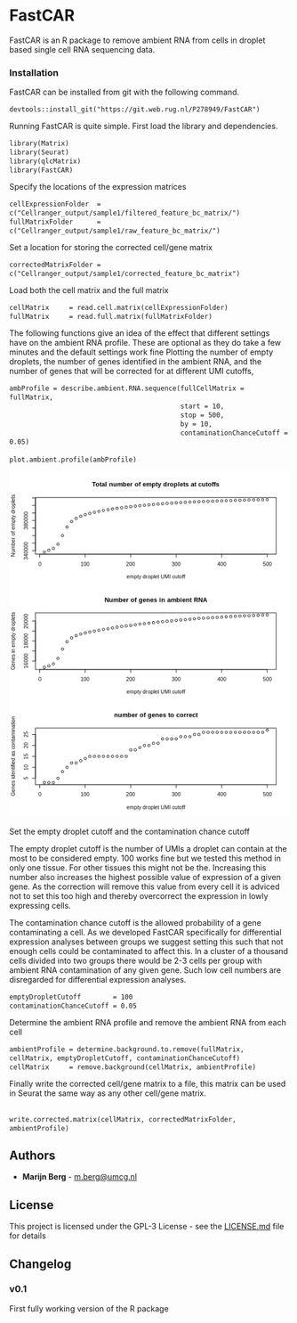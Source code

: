 # FastCAR

FastCAR is an R package to remove ambient RNA from cells in droplet based single cell RNA sequencing data.


### Installation

FastCAR can be installed from git with the following command.

```
devtools::install_git("https://git.web.rug.nl/P278949/FastCAR")
```

Running FastCAR is quite simple.
First load the library and dependencies.

```
library(Matrix)
library(Seurat)
library(qlcMatrix)
library(FastCAR)
```
Specify the locations of the expression matrices

```
cellExpressionFolder  = c("Cellranger_output/sample1/filtered_feature_bc_matrix/")
fullMatrixFolder      = c("Cellranger_output/sample1/raw_feature_bc_matrix/")
```
Set a location for storing the corrected cell/gene matrix

```
correctedMatrixFolder = c("Cellranger_output/sample1/corrected_feature_bc_matrix")
```
Load both the cell matrix and the full matrix
```
cellMatrix     = read.cell.matrix(cellExpressionFolder)
fullMatrix     = read.full.matrix(fullMatrixFolder)
```
The following functions give an idea of the effect that different settings have on the ambient RNA profile. 
These are optional as they do take a few minutes and the default settings work fine
Plotting the number of empty droplets, the number of genes identified in the ambient RNA, and the number of genes that will be corrected for at different UMI cutoffs,

```
ambProfile = describe.ambient.RNA.sequence(fullCellMatrix = fullMatrix, 
                                           start = 10, 
                                           stop = 500, 
                                           by = 10, 
                                           contaminationChanceCutoff = 0.05)
                                           
plot.ambient.profile(ambProfile)
``` 
![picture](Images/Example_profile.png)


Set the empty droplet cutoff and the contamination chance cutoff

The empty droplet cutoff is the number of UMIs a droplet can contain at the most to be considered empty.
100 works fine but we tested this method in only one tissue. For other tissues this might not be the.
Increasing this number also increases the highest possible value of expression of a given gene.
As the correction will remove this value from every cell it is adviced not to set this too high and thereby overcorrect the expression in lowly expressing cells.

The contamination chance cutoff is the allowed probability of a gene contaminating a cell. 
As we developed FastCAR specifically for differential expression analyses between groups we suggest setting this such that not enough cells could be contaminated to affect this.
In a cluster of a thousand cells divided into two groups there would be 2-3 cells per group with ambient RNA contamination of any given gene.
Such low cell numbers are disregarded for differential expression analyses.

```
emptyDropletCutoff        = 100 
contaminationChanceCutoff = 0.05
```

Determine the ambient RNA profile and remove the ambient RNA from each cell
```
ambientProfile = determine.background.to.remove(fullMatrix, cellMatrix, emptyDropletCutoff, contaminationChanceCutoff)
cellMatrix     = remove.background(cellMatrix, ambientProfile)
```

Finally write the corrected cell/gene matrix to a file, this matrix can be used in Seurat the same way as any other cell/gene matrix.

```

write.corrected.matrix(cellMatrix, correctedMatrixFolder, ambientProfile)

```




## Authors

* **Marijn Berg** - m.berg@umcg.nl

## License

This project is licensed under the GPL-3 License - see the [LICENSE.md](LICENSE.md) file for details

## Changelog

### v0.1
First fully working version of the R package
